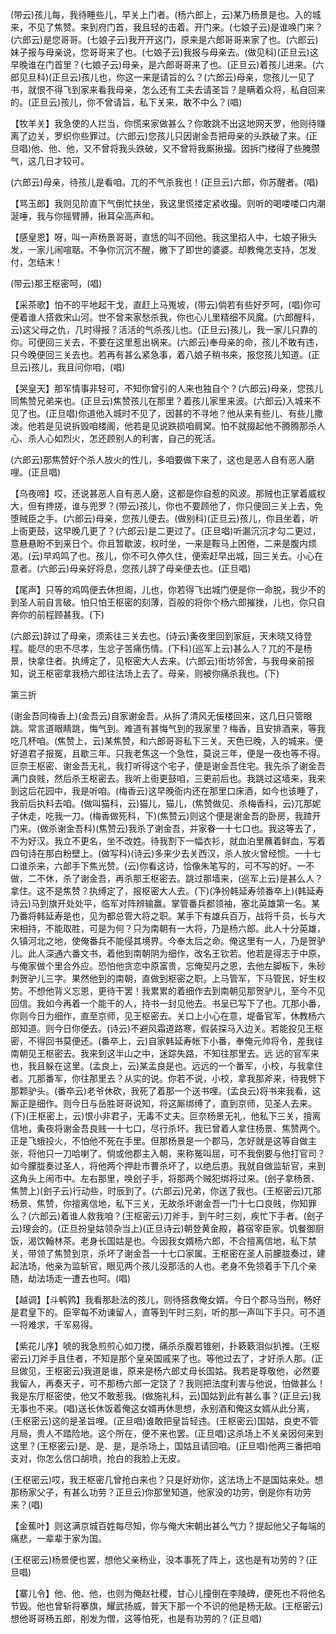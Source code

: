 <!-- { "loadSidebar": true } -->
(带云)孩儿每，我待睡些儿，早关上门者。(杨六郎上，云)某乃杨景是也。入的城来，不见了焦赞。来到府门首，我且轻的击着。开门来。(七娘子云)是谁唤门来？(六郎云)是您哥哥。(七娘子云)我开开这门，原来是六郎哥哥来家了也。(六郎云)妹子报与母亲说，您哥哥来了也。(七娘子云)我报与母亲去。(做见科)(正旦云)这早晚谁在门首里？(七娘子云)母亲，是六郎哥哥来了也。(正旦云)着孩儿进来。(六郎见旦科)(正旦云)孩儿也，你这一来是请旨的么？(六郎云)母亲，您孩儿一见了书，就恨不得飞到家来看我母亲，怎么还有工夫去请圣旨？是瞒着众将，私自回来的。(正旦云)孩儿，你不曾请旨，私下关来，敢不中么？(唱)

【牧羊关】我急使的人拦当，你慌来家做甚么？你敢跳不出这地网天罗，他则待赚离了边关，罗织你些罪过。(六郎云)您孩儿只因谢金吾把母亲的头跌破了来。(正旦唱)他、他、他，又不曾将我头跌破，又不曾将我厮揪撮。因拆门楼得了些腌臜气，这几日才较可。

(六郎云)母亲，待孩儿是看咱。兀的不气杀我也！(正旦云)六郎，你苏醒者。(唱)

【骂玉郎】我则见阶直下气倒忙扶坐，我这里慌搂定紧收撮。则听的喝喽喽口内潮涎唾，我与你摇臂膊，揪耳朵高声和。

【感皇恩】呀，叫一声杨景哥哥，直恁的叫不回他。我这里掐人中，七娘子揪头发，一家儿闹喧聒。不争你沉沉不醒，撇下了即世的婆婆。却教俺怎支持，怎发付，怎结末！

(带云)那王枢密呵，(唱)

【采茶歌】怕不的平地起干戈，直赶上马嵬坡，(带云)倘若有些好歹呵，(唱)你可便着谁人搭救宋山河。世不曾来家愁杀我，你也心儿里精细不风魔。(六郎醒科，云)这父母之仇，几时得报？活活的气杀孩儿也。(正旦云)孩儿，我一家儿只靠的你。可便回三关去，不要在这里惹出祸来。(六郎云)奉母亲的命，孩儿不敢有违，只今晚便回三关去也。若再有甚么紧急事，着八娘子稍书来，报您孩儿知道。(正旦云)孩儿，我且问你咱，(唱)

【哭皇天】那军情事非轻可，不知你曾引的人来也独自个？(六郎云)母亲，您孩儿同焦赞兄弟来也。(正旦云)焦赞孩儿在那里？着孩儿家里来波。(六郎云)入城来不见了也。(正旦唱)你道他入城时不见了，因甚的不寻地？他从来有些儿、有些儿撒泼。他若是见说拆毁咱楼阁，他若是见说跌损咱肩窝。怕不就掇起他不腾腾那杀人心、杀人心如烈火，怎还顾别人的利害，自己的死活。

(六郎云)那焦赞好个杀人放火的性儿，多咱要做下来了，这也是恶人自有恶人磨哩。(正旦唱)

【乌夜啼】哎，还说甚恶人自有恶人磨，这都是你自惹的风波。那贼也正掌着威权大，但有搀搓，谁与兜罗？(带云)孩儿，你也不要顾他了，你只便回三关上去，免堕贼臣之手。(六郎云)母亲，您孩儿便去。(做别科)(正旦云)孩儿，你且坐着，听上衙更鼓，这早晚几更了？(六郎云)是二更过了。(正旦唱)听漏沉沉才勾二更过，意悬悬盼不到来日个。你且暂歇波，权时坐，一来是鞍马上困倦，二来是腹内烦渴。(云)早鸡鸣了也。孩儿，你不可久停久住，便索赶早出城，回三关去。小心在意者。(六郎云)母亲好将息，您孩儿辞了母亲便去也。(正旦唱)

【尾声】只等的鸡鸣便去休担阁，儿也，你若得飞出城门便是你一命脱，我少不的到圣人前自言破。怕只怕王枢密的刻薄，百般的将你个杨六郎摧挫，儿也，你只自奔你的前程顾甚我。(下)

(六郎云)辞过了母亲，须索往三关去也。(诗云)夤夜里回到家庭，天未晓又待登程。能尽的忠不尽孝，生忿子苦痛伤情。(下科)(巡军上云)甚么人？兀的不是杨景，快拿住者。执缚定了，见枢密大人去来。(六郎云)街坊邻舍，与我母亲前报知，说王枢密拿我杨六郎往法场上去了。母亲，则被你痛杀我也。(下)


第三折

(谢金吾同梅香上)(金吾云)自家谢金吾。从拆了清风无佞楼回来，这几日只管眼跳。常言道眼睛跳，悔气到。难道有甚悔气到的我家里？梅香，且安排酒来，等我吃几杯咱。(焦赞上，云)某焦赞，和六郎哥哥私下三关。天色已晚，入的城来。便好道君子报冤，且歇三年。只我老焦这一个急性，莫说三年，便是一夜也等不得。叵奈王枢密、谢金吾无礼，我打听得这个宅子，便是谢金吾住宅。我先杀了谢金吾满门良贱，然后杀王枢密去。我听上衙更鼓咱，三更前后也。我跳过这墙来，我来到这后花园中，我是听咱。(梅香云)这早晚衙内还在那里口床酒，如今也该睡了，我前后执料去咱。(做叫猫科，云)猫儿，猫儿，(焦赞做见、杀梅香科，云)兀那妮子休走，吃我一刀。(梅香做死科，下)(焦赞云)则这个便是谢金吾的卧房，我蹅开门来。(做杀谢金吾科)(焦赞云)我杀了谢金吾，并家眷一十七口也。我这等去了，不为好汉。我立不更名，坐不改姓。待我割下一幅衣衫，就血泊里蘸着鲜血，写着四句诗在那白粉壁上。(做写科)(诗云)多来少去关西汉，杀人放火曾经惯。一十七口谁杀来，六郎手下焦光赞。(云)你看这诗，恰像朱笔写的，可不写的好。一不做，二不休，杀了谢金吾，再杀那王枢密去。跳过那墙来，(巡军上云)是甚么人？拿住。这不是焦赞？执缚定了，报枢密大人去。(下)(净扮韩延寿领番卒上)(韩延寿诗云)马到旗开处处平，临军对阵辨输赢。掌管番兵都领袖，塞北英雄第一名。某乃番将韩延寿是也，见为都总管大将之职。某手下有雄兵百万，战将千员，长与大宋相持，不能取胜，可是为何？只为南朝有一大将，乃是杨六郎。此人十分英雄，久镇河北之地，使俺番兵不能侵其境界。今奉太后之命。俺这里有一人，乃是贺驴儿。此人深通六番文书，着他到南朝阴为细作，改名王钦若。他若是得志于中原，与俺家做个里合外应。恐怕他贪恋中原富贵，忘俺契丹之恩，去他左脚板下，朱砂刺贺驴儿三字。果然他到的南朝，直做到枢密之职。上马管军，下马管民，好生权势。不想他背义忘恩，更待干罢！我累累的着细作去到南朝见那贺驴儿，至今不见回信。我如今再着一个能干的人，持书一封见他去。书呈已写下了也。兀那小番，你则今日为细作，直至京师，见王枢密去。关口上小心在意，堤备官军，休教杨六郎知道。则今日你便去。(诗云)不避风霜道路寒，假装探马入边关。若能投见王枢密，不得回书莫便还。(番卒上，云)自家韩延寿帐下小番，奉俺元帅将令，差我往南朝见王枢密去。我来到这半山之中，迷踪失路，不知往那里去。远
远的官军来也，我且躲在这里。(孟良上，云)某孟良是也。远远的一个番军，小校，与我拿住者。兀那番军，你往那里去？从实的说。你若不说，小校，拿我那斧来，待我劈下那颗驴头。(番卒云)老爷休砍，我死了着那一个送书哩。(孟良云)将书来我看，这厮正是细作。则今日与岳胜哥哥说知，将这厮绑缚了，直到京师，见圣人去来。(下)(王枢密上，云)恨小非君子，无毒不丈夫。叵奈杨景无礼，他私下三关，擅离信地，夤夜将谢金吾良贱一十七口，尽行杀坏。我已曾着人拿住杨景、焦赞两个。正是飞蛾投火，不怕他不死在手里。但那杨景是一个郡马，怎好就是这等自做主张，将他只一刀哈喇了。倘或他郡主入朝，来称冤叫屈，可不我倒要与他打官司？如今朦胧奏过圣人，将他两个押赴市曹杀坏了，以绝后患。我就自做监斩官，来到这角头上闹市中。左右那里，唤刽子手，将那两个贼犯绑将过来。(刽子拿杨景、焦赞上)(刽子云)行动些，时辰到了。(六郎云)兄弟，你送了我也。(王枢密云)兀那杨景、焦赞，你擅离信地，私下三关，无故杀坏谢金吾一门十七口良贱，你知罪么？(六郎云)着谁人救我咱？(王枢密云)刀斧手，到午时三刻，疾忙下手者。(刽子云)理会的。(正旦扮皇姑领杂当上)(正旦诗云)朝登黄金殿，暮宿宰臣家。饥餐御厨饭，渴饮翰林茶。老身长国姑是也。今因我女婿杨六郎，不合擅离信地，私下禁关，带领了焦赞到京，杀坏了谢金吾一十七口家属。王枢密在圣人前朦胧奏过，建起法场，他亲为监斩官，眼见两个孩儿没那活的人也。老身不免领着手下几个亲随，劫法场走一遭去也呵。(唱)

【越调】【斗鹌鹑】我看那赴法的孩儿，则待搭救俺女婿。今日个郡马当刑，畅好是君皇下的。臣宰每不劝谏留人，直等到午时三刻，听的那一声叫下手只。可不道一将难求，千军易得。

【紫花儿序】唬的我急煎煎心如刀搅，痛杀杀腹若锥剜，扑簌簌泪似扒推。(王枢密云)刀斧手且住者，不知是那个皇亲国戚来了也。等他过去了，才好杀人那。(正旦做见，王枢密云)我道是谁，原来是杨六郎丈母长国姑。我若是尊敬他，必然要我留人，再奏天子，可不那杨六郎一定饶了？我则把法度利害与他说，怕做甚么！我是东厅枢密使，他又不敢惹我。(做施礼科，云)国姑到此有甚么事？(正旦云)我无事也不来。(唱)送长休饭着俺这女婿再休思想，永别酒和俺这女婿从此分离，(王枢密云)这的是圣旨哩。(正旦唱)谁敢把皇旨轻违。(王枢密云)国姑，良吏不管月局，贵人不踏险地。这个所在，便不来也罢。(正旦唱)这杀场上不关亲因何来到这里？(王枢密云)是、是、是，是杀场上，国姑且请回咱。(正旦唱)他两三番把咱支对，你怎么信口胡喷，抢白的我脸上无皮。

(王枢密云)哎，我王枢密几曾抢白来也？只是好劝你，这法场上不是国姑来处。想那杨家父子，有甚么功劳？正旦云)你那里知道，他家没的功劳，倒是你有功劳来？(唱)

【金蕉叶】则这满京城百姓每尽知，你与俺大宋朝出甚么气力？提起他父子每端的痛悲，一辈辈于家为国。

(王枢密云)杨景便也罢，想他父亲杨业，没本事死了阵上，这也是有功劳的？(正旦唱)

【寨儿令】他、他、他，也则为俺赵社稷，甘心儿撞倒在李陵碑，便死也不将他名节毁。他也曾斩将搴旗，耀武扬威，普天下那一个不识的他是杨无敌。(王枢密云)想他哥哥杨五郎，削发为僧，这等怕死，也是有功劳的？(正旦唱)

